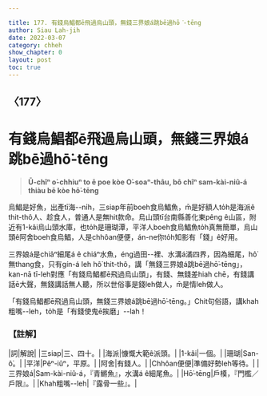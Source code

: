 ```yaml
---

title: 177. 有錢烏鯧都ē飛過烏山頭，無錢三界娘á跳bē過hō͘-tēng
author: Siau Lah-jih
date: 2022-03-07
category: chheh
show_chapter: 0
layout: post
toc: true
---
```

  
## 〈177〉
# 有錢烏鯧都ē飛過烏山頭，無錢三界娘á跳bē過hō͘-tēng
>**Ū-chîⁿ o͘-chhiuⁿ to ē poe kòe O͘-soaⁿ-thâu, bô chîⁿ sam-kài-niû-á thiàu bē kòe hō͘-tēng**

烏鯧是好魚，出產tī海--ni̍h，三siap年前boeh食烏鯧魚，m̄是好額人to̍h是海派ê thit-thô人、趁食人，普通人是無hit款命。烏山頭tī台南縣善化東pêng ê山區，附近有1-kâi烏山頭水庫，也to̍h是珊瑚潭，平洋人boeh食烏鯧魚to̍h真無簡單，烏山頭ê阿舍boeh食烏鯧，人是chhôan便便，án-ne你to̍h知影有「錢」ê好用。

三界娘á是chiâⁿ細尾á ê chiáⁿ水魚，éng過田--裡、水溝á滿四界，因為細尾，hô͘無thang食，只有gín-á leh hô͘ thit-thô，講「無錢三界娘á跳bē過hō͘-tēng」，kan-nā tī-leh對應「有錢烏鯧都ē飛過烏山頭」，有錢、無錢差hiah chē，有錢講話ē大聲，無錢講話無人聽，所以世俗事是錢leh做人，m̄是情leh做人。

「有錢烏鯧都ē飛過烏山頭，無錢三界娘á跳bē過hō͘-tēng。」Chit句俗語，講khah粗嘴--leh，to̍h是「有錢使鬼ē挨磨」--lah！


### 【註解】

|詞|解說|
|三siap|三、四十。|
|海派|慷慨大範ê派頭。|
|1-kâi|一個。|
|珊瑚|San-ô͘。|
|平洋|Pêⁿ-iûⁿ，平原。|
|阿舍|有錢人。|
|Chhôan便便|準備好勢leh等待。|
|三界娘á|Sam-kài-niû-á，『青鱂魚』，水溝á ê細尾魚。|
|Hō͘-tēng|戶橂，『門檻／戶限』。|
|Khah粗嘴--leh|『露骨一些』。|
